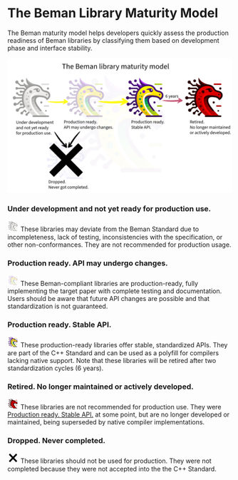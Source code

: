 <!--
SPDX-License-Identifier: Apache-2.0 WITH LLVM-exception
-->

# The Beman Library Maturity Model

The Beman maturity model helps developers quickly assess the production readiness of Beman libraries by classifying them based on development phase and interface stability.

<img src="../images/beman_flow-beman_library_maturity_model.png">

### Under development and not yet ready for production use.
<img src="../images/logos/beman_logo-beman_library_under_development.png" style="width:5%; height:auto;"> These libraries may deviate from the Beman Standard due to incompleteness, lack of testing, inconsistencies with the specification, or other non-conformances. They are not recommended for production usage.

### Production ready. API may undergo changes.
<img src="../images/logos/beman_logo-beman_library_production_ready_api_may_undergo_changes.png" style="width:5%; height:auto;"> These Beman-compliant libraries are production-ready, fully implementing the target paper with complete testing and documentation. Users should be aware that future API changes are possible and that standardization is not guaranteed.

### Production ready. Stable API.
<img src="../images/logos/beman_logo-beman_library_production_ready_stable_api.png" style="width:5%; height:auto;"> These production-ready libraries offer stable, standardized APIs.  They are part of the C++ Standard and can be used as a polyfill for compilers lacking native support. Note that these libraries will be retired after two standardization cycles (6 years).

### Retired. No longer maintained or actively developed.
<img src="../images/logos/beman_logo-beman_library_retired.png" style="width:5%; height:auto;"> These libraries are not recommended for production use. They were [Production ready. Stable API.](./BEMAN_LIBRAY_MATURITY_MODEL.md#production-ready-stable-api) at some point, but are no longer developed or maintained, being superseded by native compiler implementations.

### Dropped. Never completed.
<img src="../images/logos/beman_logo-beman_library_dropped_never_completed.png" style="width:5%; height:auto;"> These libraries should not be used for production. They were not completed because they were not accepted into the the C++ Standard.
